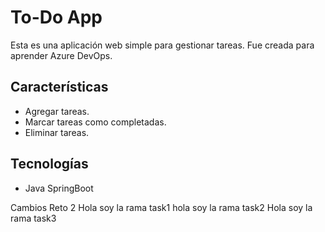 # To-Do App

Esta es una aplicación web simple para gestionar tareas. Fue creada para aprender Azure DevOps.

## Características
- Agregar tareas.
- Marcar tareas como completadas.
- Eliminar tareas.

## Tecnologías
- Java SpringBoot

Cambios Reto 2
Hola soy la rama task1
hola soy la rama task2
Hola soy la rama task3